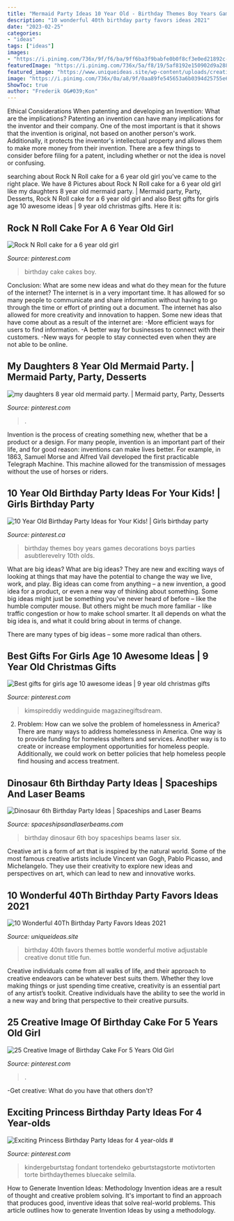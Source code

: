```yaml
---
title: "Mermaid Party Ideas 10 Year Old - Birthday Themes Boy Years Games Decorations Boys Parties Asubtlerevelry 10th Olds"
description: "10 wonderful 40th birthday party favors ideas 2021"
date: "2023-02-25"
categories:
- "ideas"
tags: ["ideas"]
images:
- "https://i.pinimg.com/736x/9f/f6/ba/9ff6ba3f9babfe0b0f8cf3e0ed21892c--th-birthday-girl-birthday.jpg"
featuredImage: "https://i.pinimg.com/736x/5a/f8/19/5af8192e150902d9a288e78e9336787a.jpg"
featured_image: "https://www.uniqueideas.site/wp-content/uploads/creative-40th-birthday-party-favors-adjustable-themes-motive-bottle.jpg"
image: "https://i.pinimg.com/736x/0a/a8/9f/0aa89fe545653a6b0394d25755e6c357.jpg"
ShowToc: true
author: "Frederik O&#039;Kon"
---
```



Ethical Considerations When patenting and developing an Invention: What are the implications?
Patenting an invention can have many implications for the inventor and their company. One of the most important is that it shows that the invention is original, not based on another person's work. Additionally, it protects the inventor's intellectual property and allows them to make more money from their invention. There are a few things to consider before filing for a patent, including whether or not the idea is novel or confusing.

	

		
searching about Rock N Roll cake for a 6 year old girl you've came to the right place. We have 8 Pictures about Rock N Roll cake for a 6 year old girl like my daughters 8 year old mermaid party. | Mermaid party, Party, Desserts, Rock N Roll cake for a 6 year old girl and also Best gifts for girls age 10 awesome ideas | 9 year old christmas gifts. Here it is:
		
    
## Rock N Roll Cake For A 6 Year Old Girl

<img loading=lazy src="https://i.pinimg.com/736x/9f/f6/ba/9ff6ba3f9babfe0b0f8cf3e0ed21892c--th-birthday-girl-birthday.jpg" onerror="this.onerror=null;this.src='https://tse3.mm.bing.net/th?id=OIP.FwkCa6-R7GvjEBF8LVGv1QHaJ3&amp;pid=15.1';" alt="Rock N Roll cake for a 6 year old girl">

_Source: pinterest.com_

>birthday cake cakes boy. 

	

Conclusion: What are some new ideas and what do they mean for the future of the internet?
The internet is in a very important time. It has allowed for so many people to communicate and share information without having to go through the time or effort of printing out a document. The internet has also allowed for more creativity and innovation to happen. Some new ideas that have come about as a result of the internet are: 
-More efficient ways for users to find information.
-A better way for businesses to connect with their customers. 
-New ways for people to stay connected even when they are not able to be online.

    
## My Daughters 8 Year Old Mermaid Party. | Mermaid Party, Party, Desserts

<img loading=lazy src="https://i.pinimg.com/736x/03/22/f6/0322f6237dcbb58ea3b0e76172b39e50.jpg" onerror="this.onerror=null;this.src='https://tse4.mm.bing.net/th?id=OIP.tTdmX_RcMa69WlgJV1x5zwHaPP&amp;pid=15.1';" alt="my daughters 8 year old mermaid party. | Mermaid party, Party, Desserts">

_Source: pinterest.com_

>. 

	

Invention is the process of creating something new, whether that be a product or a design. For many people, invention is an important part of their life, and for good reason: inventions can make lives better. For example, in 1863, Samuel Morse and Alfred Vail developed the first practicable Telegraph Machine. This machine allowed for the transmission of messages without the use of horses or riders.

    
## 10 Year Old Birthday Party Ideas For Your Kids! | Girls Birthday Party

<img loading=lazy src="https://i.pinimg.com/736x/0e/08/06/0e08060925256255ad642d101a4252de.jpg" onerror="this.onerror=null;this.src='https://tse4.mm.bing.net/th?id=OIP.nAYZOfyZ6YkX-zvVRgSYAQHaLG&amp;pid=15.1';" alt="10 Year Old Birthday Party Ideas for Your Kids! | Girls birthday party">

_Source: pinterest.ca_

>birthday themes boy years games decorations boys parties asubtlerevelry 10th olds. 

	

What are big ideas?
What are big ideas? They are new and exciting ways of looking at things that may have the potential to change the way we live, work, and play. Big ideas can come from anything – a new invention, a good idea for a product, or even a new way of thinking about something.
Some big ideas might just be something you've never heard of before – like the humble computer mouse. But others might be much more familiar - like traffic congestion or how to make school smarter. It all depends on what the big idea is, and what it could bring about in terms of change.

There are many types of big ideas – some more radical than others.

    
## Best Gifts For Girls Age 10 Awesome Ideas | 9 Year Old Christmas Gifts

<img loading=lazy src="https://i.pinimg.com/736x/5a/f8/19/5af8192e150902d9a288e78e9336787a.jpg" onerror="this.onerror=null;this.src='https://tse3.mm.bing.net/th?id=OIP.1dLsdUczBE6h2j6tPTmurQAAAA&amp;pid=15.1';" alt="Best gifts for girls age 10 awesome ideas | 9 year old christmas gifts">

_Source: pinterest.com_

>kimspireddiy weddinguide magazinegiftsdream. 

	

2. Problem:
How can we solve the problem of homelessness in America?
There are many ways to address homelessness in America. One way is to provide funding for homeless shelters and services. Another way is to create or increase employment opportunities for homeless people. Additionally, we could work on better policies that help homeless people find housing and access treatment.

    
## Dinosaur 6th Birthday Party Ideas | Spaceships And Laser Beams

<img loading=lazy src="http://spaceshipsandlaserbeams.com/wp-content/uploads/2015/09/dinosaur-birthday-party-ideas-3034.jpg" onerror="this.onerror=null;this.src='https://tse3.mm.bing.net/th?id=OIP.kf9FfxvNYMViBtaZqsnlYQHaKl&amp;pid=15.1';" alt="Dinosaur 6th Birthday Party Ideas | Spaceships and Laser Beams">

_Source: spaceshipsandlaserbeams.com_

>birthday dinosaur 6th boy spaceships beams laser six. 

	

Creative art is a form of art that is inspired by the natural world. Some of the most famous creative artists include Vincent van Gogh, Pablo Picasso, and Michelangelo. They use their creativity to explore new ideas and perspectives on art, which can lead to new and innovative works.

    
## 10 Wonderful 40Th Birthday Party Favors Ideas 2021

<img loading=lazy src="https://www.uniqueideas.site/wp-content/uploads/creative-40th-birthday-party-favors-adjustable-themes-motive-bottle.jpg" onerror="this.onerror=null;this.src='https://tse3.mm.bing.net/th?id=OIP.NxlY3SRU3E-iIiWWZ9lLrwHaLH&amp;pid=15.1';" alt="10 Wonderful 40Th Birthday Party Favors Ideas 2021">

_Source: uniqueideas.site_

>birthday 40th favors themes bottle wonderful motive adjustable creative donut title fun. 

	

Creative individuals come from all walks of life, and their approach to creative endeavors can be whatever best suits them. Whether they love making things or just spending time creative, creativity is an essential part of any artist’s toolkit. Creative individuals have the ability to see the world in a new way and bring that perspective to their creative pursuits.

    
## 25 Creative Image Of Birthday Cake For 5 Years Old Girl

<img loading=lazy src="https://i.pinimg.com/736x/ef/84/35/ef843589037becf68fb9ba266da725ec.jpg" onerror="this.onerror=null;this.src='https://tse4.mm.bing.net/th?id=OIP._B95IoFesin2GwHvtCQWTwHaLJ&amp;pid=15.1';" alt="25 Creative Image of Birthday Cake For 5 Years Old Girl">

_Source: pinterest.com_

>. 

	

-Get creative: What do you have that others don't?

    
## Exciting Princess Birthday Party Ideas For 4 Year-olds #

<img loading=lazy src="https://i.pinimg.com/736x/0a/a8/9f/0aa89fe545653a6b0394d25755e6c357.jpg" onerror="this.onerror=null;this.src='https://tse3.mm.bing.net/th?id=OIP.s5cCI27FCZmlbEj9FG1IvgHaMJ&amp;pid=15.1';" alt="Exciting Princess Birthday Party Ideas for 4 year-olds #">

_Source: pinterest.com_

>kindergeburtstag fondant tortendeko geburtstagstorte motivtorten torte birthdaythemes bluecake selmila. 

	

How to Generate Invention Ideas: Methodology
Invention ideas are a result of thought and creative problem solving. It's important to find an approach that produces good, inventive ideas that solve real-world problems. This article outlines how to generate Invention Ideas by using a methodology.

